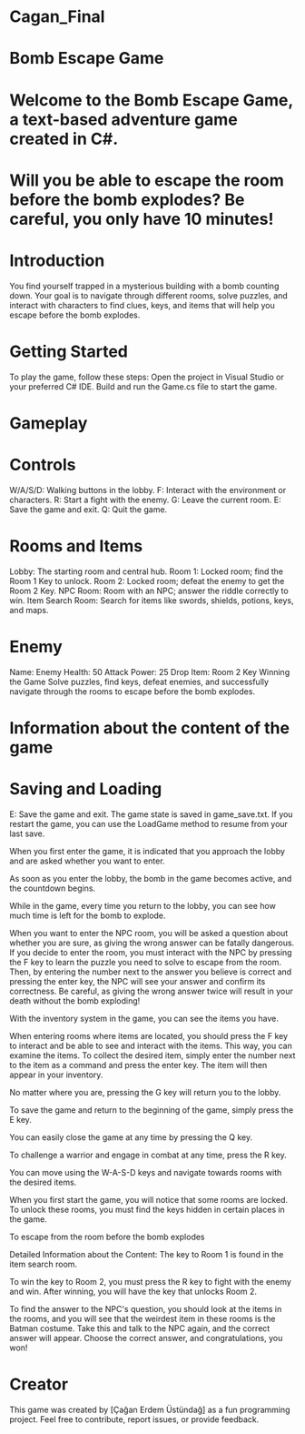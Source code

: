 # Cagan_Final
# Bomb Escape Game

# Welcome to the Bomb Escape Game, a text-based adventure game created in C#.
# Will you be able to escape the room before the bomb explodes? Be careful, you only have 10 minutes!


# Introduction
You find yourself trapped in a mysterious building with a bomb counting down. Your goal is to navigate through different rooms, solve puzzles, and interact with characters to find clues, keys, and items that will help you escape before the bomb explodes.

# Getting Started
To play the game, follow these steps:
Open the project in Visual Studio or your preferred C# IDE.
Build and run the Game.cs file to start the game.

# Gameplay
# Controls
W/A/S/D: Walking buttons in the lobby.
F: Interact with the environment or characters.
R: Start a fight with the enemy.
G: Leave the current room.
E: Save the game and exit.
Q: Quit the game.

# Rooms and Items
Lobby: The starting room and central hub.
Room 1: Locked room; find the Room 1 Key to unlock.
Room 2: Locked room; defeat the enemy to get the Room 2 Key.
NPC Room: Room with an NPC; answer the riddle correctly to win.
Item Search Room: Search for items like swords, shields, potions, keys, and maps.

# Enemy
Name: Enemy
Health: 50
Attack Power: 25
Drop Item: Room 2 Key
Winning the Game
Solve puzzles, find keys, defeat enemies, and successfully navigate through the rooms to escape before the bomb explodes.

# Information about the content of the game


# Saving and Loading
E: Save the game and exit. The game state is saved in game_save.txt.
If you restart the game, you can use the LoadGame method to resume from your last save.

When you first enter the game, it is indicated that you approach the lobby and are asked whether you want to enter.

As soon as you enter the lobby, the bomb in the game becomes active, and the countdown begins.

While in the game, every time you return to the lobby, you can see how much time is left for the bomb to explode.

When you want to enter the NPC room, you will be asked a question about whether you are sure, as giving the wrong answer can be fatally dangerous. If you decide to enter the room, you must interact with the NPC by pressing the F key to learn the puzzle you need to solve to escape from the room. Then, by entering the number next to the answer you believe is correct and pressing the enter key, the NPC will see your answer and confirm its correctness. Be careful, as giving the wrong answer twice will result in your death without the bomb exploding!

With the inventory system in the game, you can see the items you have.

When entering rooms where items are located, you should press the F key to interact and be able to see and interact with the items. This way, you can examine the items. To collect the desired item, simply enter the number next to the item as a command and press the enter key. The item will then appear in your inventory.

No matter where you are, pressing the G key will return you to the lobby.

To save the game and return to the beginning of the game, simply press the E key.

You can easily close the game at any time by pressing the Q key.

To challenge a warrior and engage in combat at any time, press the R key.

You can move using the W-A-S-D keys and navigate towards rooms with the desired items.

When you first start the game, you will notice that some rooms are locked. To unlock these rooms, you must find the keys hidden in certain places in the game.

To escape from the room before the bomb explodes

Detailed Information about the Content:
The key to Room 1 is found in the item search room.

To win the key to Room 2, you must press the R key to fight with the enemy and win. After winning, you will have the key that unlocks Room 2.

To find the answer to the NPC's question, you should look at the items in the rooms, and you will see that the weirdest item in these rooms is the Batman costume. Take this and talk to the NPC again, and the correct answer will appear. Choose the correct answer, and congratulations, you won!


# Creator
This game was created by [Çağan Erdem Üstündağ] as a fun programming project. Feel free to contribute, report issues, or provide feedback.
